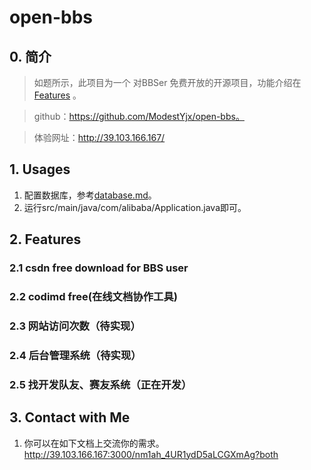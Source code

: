 # open-bbs

## 0. 简介

> 如题所示，此项目为一个 对BBSer 免费开放的开源项目，功能介绍在[Features](https://github.com/ModestYjx/open-bbs#2-feature)
。

> github：https://github.com/ModestYjx/open-bbs。

> 体验网址：http://39.103.166.167/

## 1. Usages

1. 配置数据库，参考[database.md](./doc/database.md)。
2. 运行src/main/java/com/alibaba/Application.java即可。

## 2. Features

### 2.1 csdn free download for BBS user

### 2.2 codimd free(在线文档协作工具)

### 2.3 网站访问次数（待实现）

### 2.4 后台管理系统（待实现）

### 2.5 找开发队友、赛友系统（正在开发）

## 3. Contact with Me

1. 你可以在如下文档上交流你的需求。http://39.103.166.167:3000/nm1ah_4UR1ydD5aLCGXmAg?both